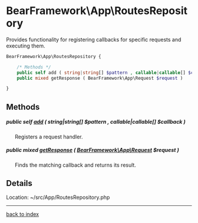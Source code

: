 # BearFramework\App\RoutesRepository

Provides functionality for registering callbacks for specific requests and executing them.

```php
BearFramework\App\RoutesRepository {

	/* Methods */
	public self add ( string|string[] $pattern , callable|callable[] $callback )
	public mixed getResponse ( BearFramework\App\Request $request )

}
```

## Methods

##### public self [add](bearframework.app.routesrepository.add.method.md) ( string|string[] $pattern , callable|callable[] $callback )

&nbsp;&nbsp;&nbsp;&nbsp;&nbsp;&nbsp;Registers a request handler.

##### public mixed [getResponse](bearframework.app.routesrepository.getresponse.method.md) ( [BearFramework\App\Request](bearframework.app.request.class.md) $request )

&nbsp;&nbsp;&nbsp;&nbsp;&nbsp;&nbsp;Finds the matching callback and returns its result.

## Details

Location: ~/src/App/RoutesRepository.php

---

[back to index](index.md)

